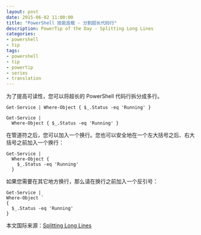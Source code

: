 ```yaml
---
layout: post
date: 2015-06-02 11:00:00
title: "PowerShell 技能连载 - 分割超长代码行"
description: PowerTip of the Day - Splitting Long Lines
categories:
- powershell
- tip
tags:
- powershell
- tip
- powertip
- series
- translation
---
```

为了提高可读性，您可以将超长的 PowerShell 代码行拆分成多行。

    Get-Service | Where-Object { $_.Status -eq 'Running' }
    
    Get-Service |
      Where-Object { $_.Status -eq 'Running' }

在管道符之后，您可以加入一个换行。您也可以安全地在一个左大括号之后、右大括号之前加入一个换行：

    Get-Service |
      Where-Object {
        $_.Status -eq 'Running'
      }

如果您需要在其它地方换行，那么请在换行之前加入一个反引号：

    Get-Service |
    Where-Object `
    {
      $_.Status -eq 'Running'
    }

<!--more-->
本文国际来源：[Splitting Long Lines](http://community.idera.com/powershell/powertips/b/tips/posts/splitting-long-lines)
